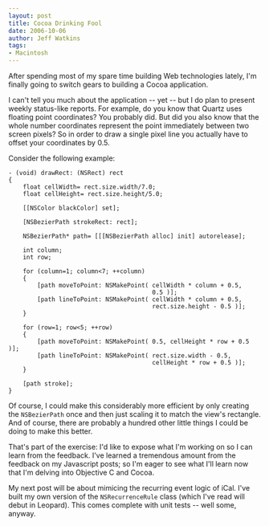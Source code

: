 ```yaml
---
layout: post
title: Cocoa Drinking Fool
date: 2006-10-06
author: Jeff Watkins
tags:
- Macintosh
---
```


After spending most of my spare time building Web technologies lately, I'm
finally going to switch gears to building a Cocoa application.

<!--more-->

I can't tell you much about the application -- yet -- but I do plan to present
weekly status-like reports. For example, do you know that Quartz uses floating
point coordinates? You probably did. But did you also know that the whole
number coordinates represent the point immediately between two screen pixels?
So in order to draw a single pixel line you actually have to offset your
coordinates by 0.5.

Consider the following example:

    - (void) drawRect: (NSRect) rect
    {
        float cellWidth= rect.size.width/7.0;
        float cellHeight= rect.size.height/5.0;

        [[NSColor blackColor] set];

        [NSBezierPath strokeRect: rect];

        NSBezierPath* path= [[[NSBezierPath alloc] init] autorelease];

        int column;
        int row;

        for (column=1; column<7; ++column)
        {
            [path moveToPoint: NSMakePoint( cellWidth * column + 0.5,
                                            0.5 )];
            [path lineToPoint: NSMakePoint( cellWidth * column + 0.5,
                                            rect.size.height - 0.5 )];
        }

        for (row=1; row<5; ++row)
        {
            [path moveToPoint: NSMakePoint( 0.5, cellHeight * row + 0.5 )];
            [path lineToPoint: NSMakePoint( rect.size.width - 0.5,
                                            cellHeight * row + 0.5 )];
        }

        [path stroke];
    }

Of course, I could make this considerably more efficient by only creating the
`NSBezierPath` once and then just scaling it to match the view's rectangle. And
of course, there are probably a hundred other little things I could be doing to
make this better.

That's part of the exercise: I'd like to expose what I'm working on so I can
learn from the feedback. I've learned a tremendous amount from the feedback on
my Javascript posts; so I'm eager to see what I'll learn now that I'm delving
into Objective C and Cocoa.

My next post will be about mimicing the recurring event logic of iCal. I've
built my own version of the `NSRecurrenceRule` class (which I've read will
debut in Leopard). This comes complete with unit tests -- well some, anyway.
